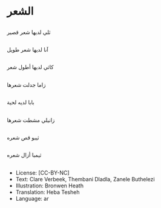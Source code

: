 # الشعر

##
ثلي لديها شعر قصير

##
آنا لديها شعر طويل

##
كاثي لديها أطول شعر

##
زاما جدلت شعرها

##
بابا لديه لحية

##
زانيلي مشطت شعرها

##
ثيبو قص شعره

##
ثيمبا أزال شعره

##
* License: [CC-BY-NC]
* Text: Clare Verbeek, Thembani Dladla, Zanele Buthelezi
* Illustration: Bronwen Heath
* Translation: Heba Tesheh
* Language: ar
